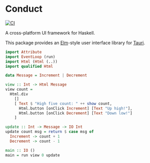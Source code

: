 # Conduct
[![CI](https://github.com/matthunz/conduct/actions/workflows/haskell.yml/badge.svg)](https://github.com/matthunz/conduct/actions/workflows/haskell.yml)

A cross-platform UI framework for Haskell.

This package provides an [Elm](https://elm-lang.org)-style
user interface library for [Tauri](https://tauri.app).

```hs
import Attribute
import EventLoop (run)
import Html (Html (..))
import qualified Html

data Message = Increment | Decrement

view :: Int -> Html Message
view count =
  Html.div
    []
    [ Text $ "High five count: " ++ show count,
      Html.button [onClick Increment] [Text "Up high!"],
      Html.button [onClick Decrement] [Text "Down low!"]
    ]

update :: Int -> Message -> IO Int
update count msg = return $ case msg of
  Increment -> count + 1
  Decrement -> count - 1

main :: IO ()
main = run view 0 update
```
